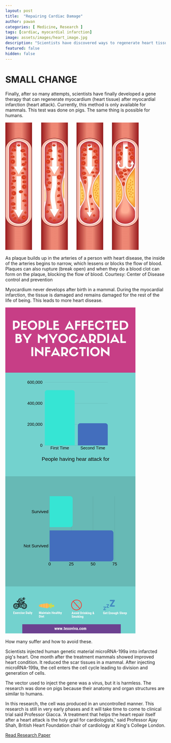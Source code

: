 ```yaml
---
layout: post
title:  "Repairing Cardiac Damage"
author: pawan
categories: [ Medicine, Research ]
tags: [cardiac, myocardial infarction]
image: assets/images/heart_image.jpg
description: "Scientists have discovered ways to regenerate heart tissue. This is still in the early phases but has the potential to help millions of people who suffer from heart disease. This research was conducted on pigs but the same could be applied to humans."
featured: false
hidden: false
---
```

# SMALL CHANGE
Finally, after so many attempts, scientists have finally developed a gene therapy that can regenerate myocardium (heart tissue) after myocardial infarction (heart attack). Currently, this method is only available for mammals. This test was done on pigs. The same thing is possible for humans.

![Build up of heart attack](/assets/images/heartattack.jpg "Heart vessel blocked Image")

As plaque builds up in the arteries of a person with heart disease, the inside of the arteries begins to narrow, which lessens or blocks the flow of blood. Plaques can also rupture (break open) and when they do a blood clot can form on the plaque, blocking the flow of blood.
Courtesy: Center of Disease control and prevention

Myocardium never develops after birth in a mammal. During the myocardial infarction, the tissue is damaged and remains damaged for the rest of the life of being. This leads to more heart disease.

![How many suffer from heart attack and suvive](/assets/images/heart_attack_infographics.jpg "Infographics")

How many suffer and how to avoid these.

Scientists injected human genetic material microRNA-199a into infarcted pig&#39;s heart. One month after the treatment mammals showed improved heart condition. It reduced the scar tissues in a mammal. After injecting microRNA-199a, the cell enters the cell cycle leading to division and generation of cells.

The vector used to inject the gene was a virus, but it is harmless. The research was done on pigs because their anatomy and organ structures are similar to humans.

In this research, the cell was produced in an uncontrolled manner. This research is still in very early phases and it will take time to come to clinical trial said Professor Giacca. &#39;A treatment that helps the heart repair itself after a heart attack is the holy grail for cardiologists,&#39; said Professor Ajay Shah, British Heart Foundation chair of cardiology at King&#39;s College London.

[Read Research Paper](https://www.nature.com/articles/s41586-019-1191-6)